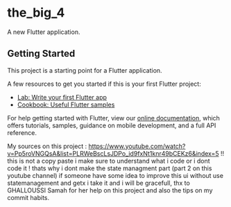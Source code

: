 # the_big_4

A new Flutter application.

## Getting Started

This project is a starting point for a Flutter application.

A few resources to get you started if this is your first Flutter project:

- [Lab: Write your first Flutter app](https://flutter.dev/docs/get-started/codelab)
- [Cookbook: Useful Flutter samples](https://flutter.dev/docs/cookbook)

For help getting started with Flutter, view our
[online documentation](https://flutter.dev/docs), which offers tutorials,
samples, guidance on mobile development, and a full API reference.


My sources on this project : https://www.youtube.com/watch?v=Pp5roVNGQsA&list=PLRWeBscLsJDPo_id9fxNt1knr49bCEKz6&index=5
!! this is not a copy paste i make sure to understand what i code or i dont code it ! thats why i dont make the state managment part (part 2 on this youtube channel)
if someone have some idea to improve this ui without use statemanagement and getx i take it and i will be gracefull, 
thx to GHALLOUSSI Samah for her help on this project and also the tips on my commit habits. 
